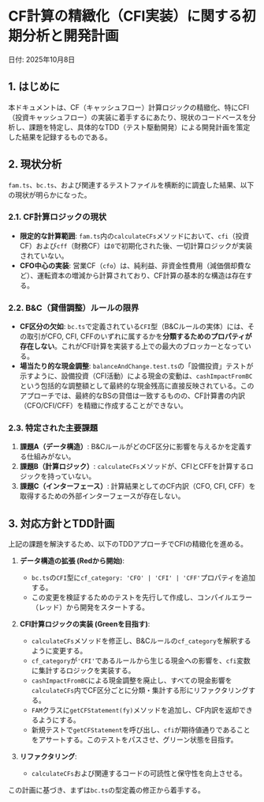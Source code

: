 # CF計算の精緻化（CFI実装）に関する初期分析と開発計画

日付: 2025年10月8日

## 1. はじめに

本ドキュメントは、CF（キャッシュフロー）計算ロジックの精緻化、特にCFI（投資キャッシュフロー）の実装に着手するにあたり、現状のコードベースを分析し、課題を特定し、具体的なTDD（テスト駆動開発）による開発計画を策定した結果を記録するものである。

## 2. 現状分析

`fam.ts`、`bc.ts`、および関連するテストファイルを横断的に調査した結果、以下の現状が明らかになった。

### 2.1. CF計算ロジックの現状

- **限定的な計算範囲**: `fam.ts`内の`calculateCFs`メソッドにおいて、`cfi`（投資CF）および`cff`（財務CF）は`0`で初期化された後、一切計算ロジックが実装されていない。
- **CFO中心の実装**: 営業CF（`cfo`）は、純利益、非資金性費用（減価償却費など）、運転資本の増減から計算されており、CF計算の基本的な構造は存在する。

### 2.2. B&C（貸借調整）ルールの限界

- **CF区分の欠如**: `bc.ts`で定義されている`CFI`型（B&Cルールの実体）には、その取引がCFO, CFI, CFFのいずれに属するかを**分類するためのプロパティが存在しない**。これがCFI計算を実装する上での最大のブロッカーとなっている。
- **場当たり的な現金調整**: `balanceAndChange.test.ts`の「設備投資」テストが示すように、設備投資（CFI活動）による現金の変動は、`cashImpactFromBC`という包括的な調整額として最終的な現金残高に直接反映されている。このアプローチでは、最終的なBSの貸借は一致するものの、CF計算書の内訳（CFO/CFI/CFF）を精緻に作成することができない。

### 2.3. 特定された主要課題

1.  **課題A（データ構造）**: B&CルールがどのCF区分に影響を与えるかを定義する仕組みがない。
2.  **課題B（計算ロジック）**: `calculateCFs`メソッドが、CFIとCFFを計算するロジックを持っていない。
3.  **課題C（インターフェース）**: 計算結果としてのCF内訳（CFO, CFI, CFF）を取得するための外部インターフェースが存在しない。

## 3. 対応方針とTDD計画

上記の課題を解決するため、以下のTDDアプローチでCFIの精緻化を進める。

1.  **データ構造の拡張 (Redから開始)**:
    - `bc.ts`の`CFI`型に`cf_category: 'CFO' | 'CFI' | 'CFF'`プロパティを追加する。
    - この変更を検証するためのテストを先行して作成し、コンパイルエラー（レッド）から開発をスタートする。

2.  **CFI計算ロジックの実装 (Greenを目指す)**:
    - `calculateCFs`メソッドを修正し、B&Cルールの`cf_category`を解釈するように変更する。
    - `cf_category`が`'CFI'`であるルールから生じる現金への影響を、`cfi`変数に集計するロジックを実装する。
    - `cashImpactFromBC`による現金調整を廃止し、すべての現金影響を`calculateCFs`内でCF区分ごとに分類・集計する形にリファクタリングする。
    - `FAM`クラスに`getCFStatement(fy)`メソッドを追加し、CF内訳を返却できるようにする。
    - 新規テストで`getCFStatement`を呼び出し、`cfi`が期待値通りであることをアサートする。このテストをパスさせ、グリーン状態を目指す。

3.  **リファクタリング**:
    - `calculateCFs`および関連するコードの可読性と保守性を向上させる。

この計画に基づき、まずは`bc.ts`の型定義の修正から着手する。
